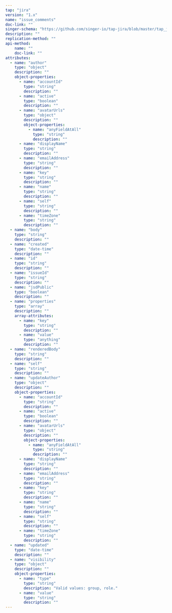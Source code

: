 ```yaml
---
tap: "jira"
version: "1.x"
name: "issue_comments"
doc-link: ""
singer-schema: "https://github.com/singer-io/tap-jira/blob/master/tap_jira/schemas/issue_comments.json"
description: ""
replication-method: ""
api-method:
    name: ""
    doc-link: ""
attributes:
  - name: "author"
    type: "object"
    description: ""
    object-properties:
      - name: "accountId"
        type: "string"
        description: ""
      - name: "active"
        type: "boolean"
        description: ""
      - name: "avatarUrls"
        type: "object"
        description: ""
        object-properties:
          - name: "anyFieldAtAll"
            type: "string"
            description: ""
      - name: "displayName"
        type: "string"
        description: ""
      - name: "emailAddress"
        type: "string"
        description: ""
      - name: "key"
        type: "string"
        description: ""
      - name: "name"
        type: "string"
        description: ""
      - name: "self"
        type: "string"
        description: ""
      - name: "timeZone"
        type: "string"
        description: ""
  - name: "body"
    type: "string"
    description: ""
  - name: "created"
    type: "date-time"
    description: ""
  - name: "id"
    type: "string"
    description: ""
  - name: "issueId"
    type: "string"
    description: ""
  - name: "jsdPublic"
    type: "boolean"
    description: ""
  - name: "properties"
    type: "array"
    description: ""
    array-attributes:
      - name: "key"
        type: "string"
        description: ""
      - name: "value"
        type: "anything"
        description: ""
  - name: "renderedBody"
    type: "string"
    description: ""
  - name: "self"
    type: "string"
    description: ""
  - name: "updateAuthor"
    type: "object"
    description: ""
    object-properties:
      - name: "accountId"
        type: "string"
        description: ""
      - name: "active"
        type: "boolean"
        description: ""
      - name: "avatarUrls"
        type: "object"
        description: ""
        object-properties:
          - name: "anyFieldAtAll"
            type: "string"
            description: ""
      - name: "displayName"
        type: "string"
        description: ""
      - name: "emailAddress"
        type: "string"
        description: ""
      - name: "key"
        type: "string"
        description: ""
      - name: "name"
        type: "string"
        description: ""
      - name: "self"
        type: "string"
        description: ""
      - name: "timeZone"
        type: "string"
        description: ""
  - name: "updated"
    type: "date-time"
    description: ""
  - name: "visibility"
    type: "object"
    description: ""
    object-properties:
      - name: "type"
        type: "string"
        description: "Valid values: group, role."
      - name: "value"
        type: "string"
        description: ""
---
```

